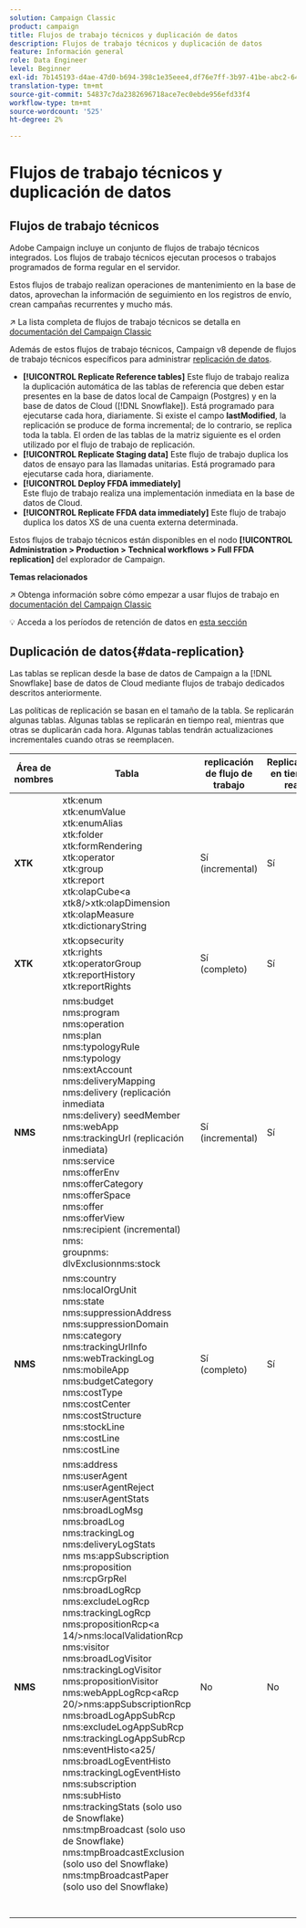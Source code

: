 ```yaml
---
solution: Campaign Classic
product: campaign
title: Flujos de trabajo técnicos y duplicación de datos
description: Flujos de trabajo técnicos y duplicación de datos
feature: Información general
role: Data Engineer
level: Beginner
exl-id: 7b145193-d4ae-47d0-b694-398c1e35eee4,df76e7ff-3b97-41be-abc2-640748680ff3
translation-type: tm+mt
source-git-commit: 54837c7da2382696718ace7ec0ebde956efd33f4
workflow-type: tm+mt
source-wordcount: '525'
ht-degree: 2%

---
```


# Flujos de trabajo técnicos y duplicación de datos

## Flujos de trabajo técnicos

Adobe Campaign incluye un conjunto de flujos de trabajo técnicos integrados. Los flujos de trabajo técnicos ejecutan procesos o trabajos programados de forma regular en el servidor.

Estos flujos de trabajo realizan operaciones de mantenimiento en la base de datos, aprovechan la información de seguimiento en los registros de envío, crean campañas recurrentes y mucho más.

:arrow_upper_right: La lista completa de flujos de trabajo técnicos se detalla en [documentación del Campaign Classic](https://experienceleague.adobe.com/docs/campaign-classic/using/automating-with-workflows/advanced-management/about-technical-workflows.html?lang=en#overview)

Además de estos flujos de trabajo técnicos, Campaign v8 depende de flujos de trabajo técnicos específicos para administrar [replicación de datos](#data-replication).

* **[!UICONTROL Replicate Reference tables]**
Este flujo de trabajo realiza la duplicación automática de las tablas de referencia que deben estar presentes en la base de datos local de Campaign (Postgres) y en la base de datos de Cloud ([!DNL Snowflake]). Está programado para ejecutarse cada hora, diariamente. Si existe el campo **lastModified**, la replicación se produce de forma incremental; de lo contrario, se replica toda la tabla. El orden de las tablas de la matriz siguiente es el orden utilizado por el flujo de trabajo de replicación.
* **[!UICONTROL Replicate Staging data]**
Este flujo de trabajo duplica los datos de ensayo para las llamadas unitarias. Está programado para ejecutarse cada hora, diariamente.
* **[!UICONTROL Deploy FFDA immediately]**\
   Este flujo de trabajo realiza una implementación inmediata en la base de datos de Cloud.
* **[!UICONTROL Replicate FFDA data immediately]**
Este flujo de trabajo duplica los datos XS de una cuenta externa determinada.

Estos flujos de trabajo técnicos están disponibles en el nodo **[!UICONTROL Administration > Production > Technical workflows > Full FFDA replication]** del explorador de Campaign.


**Temas relacionados**

:arrow_upper_right: Obtenga información sobre cómo empezar a usar flujos de trabajo en [documentación del Campaign Classic](https://experienceleague.adobe.com/docs/campaign-classic/using/automating-with-workflows/introduction/about-workflows.html?lang=en#automating-with-workflows)

:bulb: Acceda a los períodos de retención de datos en [esta sección](../dev/datamodel-best-practices.md#data-retention)


## Duplicación de datos{#data-replication}

Las tablas se replican desde la base de datos de Campaign a la [!DNL Snowflake] base de datos de Cloud mediante flujos de trabajo dedicados descritos anteriormente.

Las políticas de replicación se basan en el tamaño de la tabla. Se replicarán algunas tablas. Algunas tablas se replicarán en tiempo real, mientras que otras se duplicarán cada hora. Algunas tablas tendrán actualizaciones incrementales cuando otras se reemplacen.

| Área de nombres | Tabla | replicación de flujo de trabajo | Replicación en tiempo real |
| --------- | ---------------------------------------------------------------------------------------------------------------------------------------------------------------------------------------------------------------------------------------------------------------------------------------------------------------------------------------------------------------------------------------------------------------------------------------------------------------------------------------------------------------------------------------------------------------------------------------------------------------------------------------------------------------------------------------------------------------------------------------------------------------------------------------------------------------------------------------------------------------- | -------------------- | --------------------- |
| **XTK** | xtk:enum<br>xtk:enumValue<br>xtk:enumAlias<br>xtk:folder<br>xtk:formRendering<br>xtk:operator<br>xtk:group<br>xtk:report<br>xtk:olapCube&lt;a<br>xtk8/>xtk:olapDimension<br>xtk:olapMeasure<br>xtk:dictionaryString<br> | Sí (incremental) | Sí |
| **XTK** | xtk:opsecurity<br>xtk:rights<br>xtk:operatorGroup<br>xtk:reportHistory<br>xtk:reportRights | Sí (completo) | Sí |
| **NMS** | nms:budget<br>nms:program<br>nms:operation<br>nms:plan<br>nms:typologyRule<br>nms:typology<br>nms:extAccount<br>nms:deliveryMapping<br>nms:delivery (replicación inmediata<br>nms:delivery) seedMember<br>nms:webApp<br>nms:trackingUrl (replicación inmediata)<br>nms:service<br>nms:offerEnv<br>nms:offerCategory<br>nms:offerSpace<br>nms:offer<br>nms:offerView<br>nms:recipient (incremental)<br>nms:<br>groupnms:<br>dlvExclusionnms:stock | Sí (incremental) | Sí |
| **NMS** | nms:country<br>nms:localOrgUnit<br>nms:state<br>nms:suppressionAddress<br>nms:suppressionDomain<br>nms:category<br>nms:trackingUrlInfo<br>nms:webTrackingLog<br>nms:mobileApp<br>nms:budgetCategory<br>nms:costType<br>nms:costCenter<br>nms:costStructure<br>nms:stockLine<br>nms:costLine<br>nms:costLine | Sí (completo) | Sí |
| **NMS** | nms:address<br>nms:userAgent<br>nms:userAgentReject<br>nms:userAgentStats<br>nms:broadLogMsg<br>nms:broadLog<br>nms:trackingLog<br>nms:deliveryLogStats<br>nms ms:appSubscription<br>nms:proposition<br>nms:rcpGrpRel<br>nms:broadLogRcp<br>nms:excludeLogRcp<br>nms:trackingLogRcp<br>nms:propositionRcp&lt;a 14/>nms:localValidationRcp<br>nms:visitor<br>nms:broadLogVisitor<br>nms:trackingLogVisitor<br>nms:propositionVisitor<br>nms:webAppLogRcp&lt;aRcp 20/>nms:appSubscriptionRcp<br>nms:broadLogAppSubRcp<br>nms:excludeLogAppSubRcp<br>nms:trackingLogAppSubRcp<br>nms:eventHisto&lt;a25/ nms:broadLogEventHisto<br>nms:trackingLogEventHisto<br>nms:subscription<br>nms:subHisto<br>nms:trackingStats (solo uso de Snowflake)<br>nms:tmpBroadcast (solo uso de Snowflake)<br>nms:tmpBroadcastExclusion (solo uso del Snowflake)<br>nms:tmpBroadcastPaper (solo uso del Snowflake)<br><br><br> | No | No |

